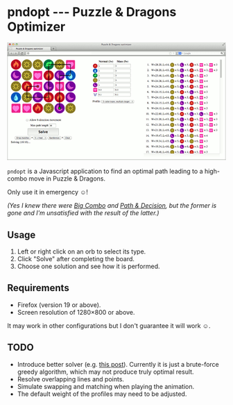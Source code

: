 pndopt --- Puzzle & Dragons Optimizer
=====================================

![Screenshot](screenshot.png)

`pndopt` is a Javascript application to find an optimal path leading to a high-combo move in Puzzle & Dragons.

Only use it in emergency ☺!

*(Yes I knew there were [Big Combo](http://www.fonescience.com/bigcombo/) and [Path & Decision](http://pnd.cubeforge.net/), but the former is gone and I'm unsatisfied with the result of the latter.)*

Usage
-----

1. Left or right click on an orb to select its type.
2. Click "Solve" after completing the board.
3. Choose one solution and see how it is performed.

Requirements
------------

* Firefox (version 19 or above).
* Screen resolution of 1280×800 or above.

It may work in other configurations but I don't guarantee it will work ☺.

TODO
----

* Introduce better solver (e.g. [this post](http://puzzleanddragonsforum.com/showthread.php?tid=1603&pid=6263#pid6263)). Currently it is just a brute-force greedy algorithm, which may not produce truly optimal result.
* Resolve overlapping lines and points.
* Simulate swapping and matching when playing the animation.
* The default weight of the profiles may need to be adjusted.

